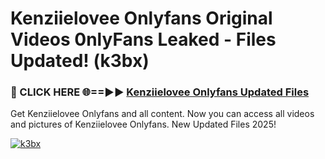 # Kenziielovee Onlyfans Original Videos 0nlyFans Leaked - Files Updated! (k3bx)

<h3>🔴 CLICK HERE 🌐==►► <a href="https://tinyurl.com/ehrbuxhb" rel="nofollow">Kenziielovee Onlyfans Updated Files</a></h3>

Get Kenziielovee Onlyfans and all content. Now you can access all videos and pictures of Kenziielovee Onlyfans. New Updated Files 2025!

[![k3bx](https://i.imgur.com/lVYEuWS.gif)](https://tinyurl.com/ehrbuxhb)
